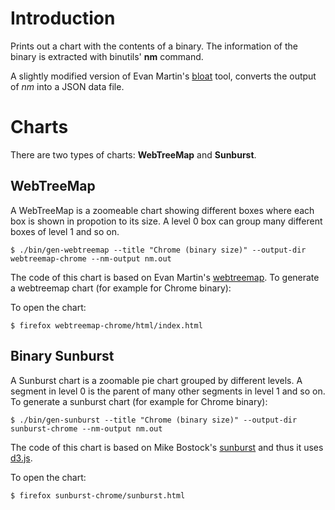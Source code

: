 Introduction
============

Prints out a chart with the contents of a binary. The information of the binary is extracted with binutils' **nm** command.

A slightly modified version of Evan Martin's [bloat](http://www.github.com/martine/bloat "bloat") tool, converts the output of *nm* into a JSON data file.

Charts
======

There are two types of charts: **WebTreeMap** and **Sunburst**.

WebTreeMap
----------

A WebTreeMap is a zoomeable chart showing different boxes where each box is shown in propotion to its size. A level 0 box can group many different boxes of level 1 and so on.  

    $ ./bin/gen-webtreemap --title "Chrome (binary size)" --output-dir webtreemap-chrome --nm-output nm.out

The code of this chart is based on Evan Martin's [webtreemap](http://www.github.com/martine/webtreemap "webtreemap"). To generate a webtreemap chart (for example for Chrome binary):

To open the chart:

    $ firefox webtreemap-chrome/html/index.html

Binary Sunburst
---------------

A Sunburst chart is a zoomable pie chart grouped by different levels. A segment in level 0 is the parent of many other segments in level 1 and so on. To generate a sunburst chart (for example for Chrome binary):

    $ ./bin/gen-sunburst --title "Chrome (binary size)" --output-dir sunburst-chrome --nm-output nm.out

The code of this chart is based on Mike Bostock's [sunburst](http://bl.ocks.org/mbostock/4063423) and thus it uses [d3.js](http://d3js.org/).

To open the chart:

    $ firefox sunburst-chrome/sunburst.html

